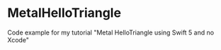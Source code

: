 # MetalHelloTriangle

Code example for my tutorial "Metal HelloTriangle using Swift 5 and no Xcode"
